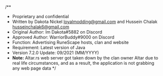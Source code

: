 /**
 * Proprietary and confidential
 * Written by Dakota Nickel <loyalmodding@gmail.com> and Hussein Chalak <husseinchalak6@gmail.com>
 * Original Author: Im Dakota#5882 on Discord
 * Approved Author: WarriorBuddy#9000 on Discord
 * Function: Advertising RuneScape hosts, clan and website
 * Requirement: Latest version of Java
 * Version 7.2.0 Update: 09/2021 (MM/YYYY)
 * __Note:__ Altar.rs web server got taken down by the clan owner Altar due to real life circumstances, and as a result, the application is not grabbing any web page data
 */
